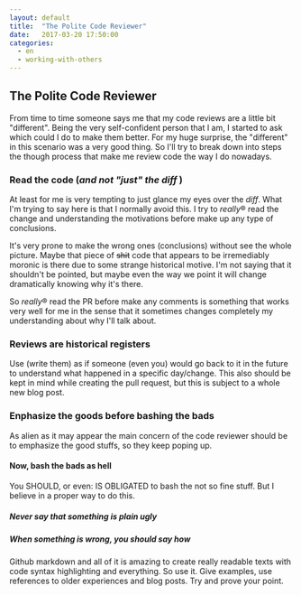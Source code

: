 ```yaml
---
layout: default
title:  "The Polite Code Reviewer"
date:   2017-03-20 17:50:00
categories:
  - en
  - working-with-others
---
```


## The Polite Code Reviewer

From time to time someone says me
that my code reviews are a little bit "different".
Being the very self-confident person that I am,
I started to ask which could I do to make them better.
For my huge surprise,
the "different" in this scenario
was a very good thing.
So I'll try to break down into steps
the though process
that make me review code
the way I do nowadays.

### Read the code (_and not "just" the diff_ )

At least for me is very tempting
to just glance my eyes over the _diff_.
What I'm trying to say here is that
I normally avoid this.
I try to *really*® read the change
and understanding the motivations
before make up any type of conclusions.

It's very prone to make the wrong ones (conclusions)
without see the whole picture.
Maybe that piece of ~~shit~~ code that
appears to be irremediably moronic
is there due to some strange historical motive.
I'm not saying that it shouldn't be pointed,
but maybe even the way we point it
will change dramatically knowing why it's there.

So *really*® read the PR before make any comments
is something that works very well for me
in the sense that it sometimes changes completely
my understanding about why I'll talk about.


### Reviews are historical registers

Use (write them)
as if someone (even you)
would go back to it in the future
to understand what happened in a specific day/change.
This also should be kept in mind
while creating the pull request,
but this is subject to a whole new blog post.

### Enphasize the goods before bashing the bads

As alien as it may appear
the main concern of the code reviewer
should be to emphasize the good stuffs,
so they keep poping up.

#### Now, bash the bads as hell

You SHOULD,
or even: IS OBLIGATED to
bash the not so fine stuff.
But I believe in a proper way to do this.

##### Never say that something is plain ugly
##### When something is wrong, you should say how
Github markdown and all of it
is amazing to create really readable texts
with code syntax highlighting and everything.
So use it.
Give examples,
use references to older experiences and blog posts.
Try and prove your point.
